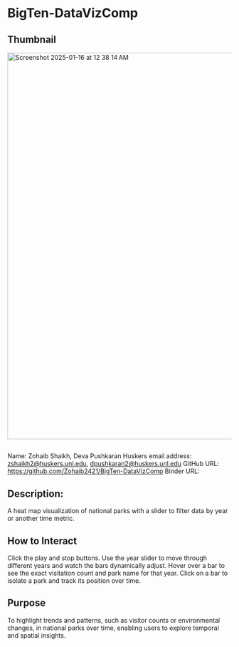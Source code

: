 # BigTen-DataVizComp

## Thumbnail
<img width="868" alt="Screenshot 2025-01-16 at 12 38 14 AM" src="https://github.com/user-attachments/assets/e78be2e3-98df-4cb4-8466-8ef219cd9855" />

##
Name: Zohaib Shaikh, Deva Pushkaran
Huskers email address: zshaikh2@huskers.unl.edu, dpushkaran2@huskers.unl.edu
GitHub URL: https://github.com/Zohaib2421/BigTen-DataVizComp
Binder URL: 

## Description:
A heat map visualization of national parks with a slider to filter data by year or another time metric.

## How to Interact
Click the play and stop buttons.
Use the year slider to move through different years and watch the bars dynamically adjust.
Hover over a bar to see the exact visitation count and park name for that year.
Click on a bar to isolate a park and track its position over time.

## Purpose
To highlight trends and patterns, such as visitor counts or environmental changes, in national parks over time, enabling users to explore temporal and spatial insights.
